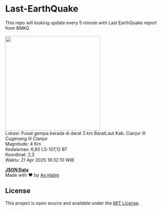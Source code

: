 # Last-EarthQuake
This repo will looking update every 5 minute with Last EarthQuake report from BMKG
<br>
<br>
<img src="undefined" width="300"/>
<br>
Lokasi: Pusat gempa berada di darat 3 km BaratLaut Kab. Cianjur  III Cugenang III Cianjur <br>
Magnitude: 4 Km <br>
Kedalaman: 6,80 LS-107,12 BT <br>
Koordinat: 2,3 <br>
Waktu: 21 Apr 2025 19:32:10 WIB <br>

<a href="./data/data.json">**JSON Data**</a>
<br>
Made with ❤️ by <a href="https://github.com/an-halim">An Halim</a>
## License

This project is open source and available under the [MIT License](LICENSE).
